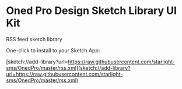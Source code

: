 # Oned Pro Design Sketch Library UI Kit

RSS feed sketch library

One-click to install to your Sketch App:

[sketch://add-library?url=https://raw.githubusercontent.com/starlight-sms/OnedPro/master/rss.xml](sketch://add-library?url=https://raw.githubusercontent.com/starlight-sms/OnedPro/master/rss.xml)

